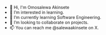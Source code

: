 - 👋 Hi, I'm Omosalewa Akinsete
- 👀 I’m interested in learning.
- 🌱 I’m currently learning Software Engineering.
- 💞️ I’m looking to collaborate on projects.
- 📫 You can reach me @salewaakinsete on X.

<!---
Omosalewa-Akinsete/Omosalewa-Akinsete is a ✨ special ✨ repository because its `README.md` (this file) appears on your GitHub profile.
You can click the Preview link to take a look at your changes.
--->
